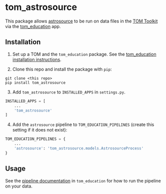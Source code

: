 # tom_astrosource

This package allows [astrosource](https://github.com/zemogle/astrosource/) to
be run on data files in the [TOM Toolkit](https://tomtoolkit.github.io/) via
the [tom_education](https://github.com/joesingo/tom_education) app.

## Installation

1. Set up a TOM and the `tom_education` package. See the [tom_education
  installation
  instructions](https://github.com/joesingo/tom_education#installation).

2. Clone this repo and install the package with `pip`:

```
git clone <this repo>
pip install tom_astrosource
```

3. Add `tom_astrosource` to `INSTALLED_APPS` in `settings.py`.

```python
INSTALLED_APPS = [
    ...
    'tom_astrosource'
]
```

4. Add the `astrosource` pipeline to `TOM_EDUCATION_PIPELINES` (create this
setting if it does not exist):

```python
TOM_EDUCATION_PIPELINES = {
    ...
    'astrosource': 'tom_astrosource.models.AstrosourceProcess'
}
```

## Usage

See the [pipeline
documentation](https://github.com/joesingo/tom_education/blob/master/doc/pipelines.md)
in `tom_education` for how to run the pipeline on your data.
